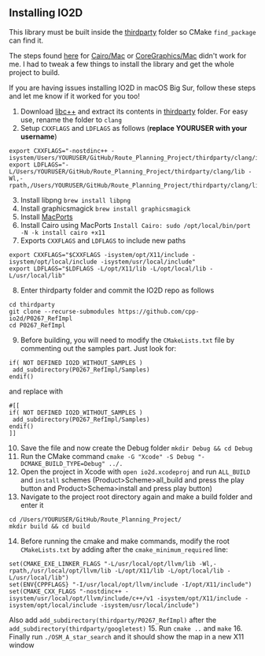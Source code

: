 ## Installing IO2D
This library must be built inside the [thirdparty](thirdparty) folder so CMake `find_package` can find it.

The steps found [here](https://github.com/cpp-io2d/P0267_RefImpl/blob/master/BUILDING.md) for [Cairo/Mac](https://github.com/cpp-io2d/P0267_RefImpl/blob/master/BUILDING.md#cairoxlib-on-macos) or [CoreGraphics/Mac](https://github.com/cpp-io2d/P0267_RefImpl/blob/master/BUILDING.md#coregraphicsmac-on-macos) didn't work for me. I had to tweak a few things to install the library and get the whole project to build.

If you are having issues installing IO2D in macOS Big Sur, follow these steps and let me know if it worked for you too!

1. Download [libc++](http://releases.llvm.org/6.0.0/clang+llvm-6.0.0-x86_64-apple-darwin.tar.xz) and extract its contents in [thirdparty](thirdparty) folder. For easy use, rename the folder to `clang`
2. Setup `CXXFLAGS` and `LDFLAGS` as follows (**replace YOURUSER with your username**)
```
export CXXFLAGS="-nostdinc++ -isystem/Users/YOURUSER/GitHub/Route_Planning_Project/thirdparty/clang/include/c++/v1"
export LDFLAGS="-L/Users/YOURUSER/GitHub/Route_Planning_Project/thirdparty/clang/lib -Wl,-rpath,/Users/YOURUSER/GitHub/Route_Planning_Project/thirdparty/clang/lib"
```
3. Install libpng `brew install libpng`
4. Install graphicsmagick `brew install graphicsmagick`
5. Install [MacPorts](https://www.macports.org/install.php)
6. Install Cairo using MacPorts `Install Cairo: sudo /opt/local/bin/port -N -k install cairo +x11`
7. Exports `CXXFLAGS` and `LDFLAGS` to include new paths
```
export CXXFLAGS="$CXXFLAGS -isystem/opt/X11/include -isystem/opt/local/include -isystem/usr/local/include"
export LDFLAGS="$LDFLAGS -L/opt/X11/lib -L/opt/local/lib -L/usr/local/lib"
```
8. Enter thirdparty folder and commit the IO2D repo as follows
```
cd thirdparty
git clone --recurse-submodules https://github.com/cpp-io2d/P0267_RefImpl
cd P0267_RefImpl
```
9. Before building, you will need to modify the `CMakeLists.txt` file by commenting out the samples part. Just look for:
```
if( NOT DEFINED IO2D_WITHOUT_SAMPLES )
 add_subdirectory(P0267_RefImpl/Samples)
endif()
```
and replace with
```
#[[
if( NOT DEFINED IO2D_WITHOUT_SAMPLES )
 add_subdirectory(P0267_RefImpl/Samples)
endif()
]]
```
10. Save the file and now create the Debug folder `mkdir Debug && cd Debug`
11. Run the CMake command `cmake -G "Xcode" -S Debug "-DCMAKE_BUILD_TYPE=Debug" ../.`
12. Open the project in Xcode with `open io2d.xcodeproj` and run `ALL_BUILD` and `install` schemes (Product>Scheme>all_build and press the play button and Product>Schema>install and press play button)
13. Navigate to the project root directory again and make a build folder and enter it
```
cd /Users/YOURUSER/GitHub/Route_Planning_Project/
mkdir build && cd build
```
14. Before running the cmake and make commands, modify the root `CMakeLists.txt` by adding after the `cmake_minimum_required` line:
```
set(CMAKE_EXE_LINKER_FLAGS "-L/usr/local/opt/llvm/lib -Wl,-rpath,/usr/local/opt/llvm/lib -L/opt/X11/lib -L/opt/local/lib -L/usr/local/lib")
set(ENV{CPPFLAGS} "-I/usr/local/opt/llvm/include -I/opt/X11/include")
set(CMAKE_CXX_FLAGS "-nostdinc++ -isystem/usr/local/opt/llvm/include/c++/v1 -isystem/opt/X11/include -isystem/opt/local/include -isystem/usr/local/include")
```
Also add `add_subdirectory(thirdparty/P0267_RefImpl)` after the `add_subdirectory(thirdparty/googletest)`
15. Run `cmake ..` and `make`
16. Finally run `./OSM_A_star_search` and it should show the map in a new X11 window
